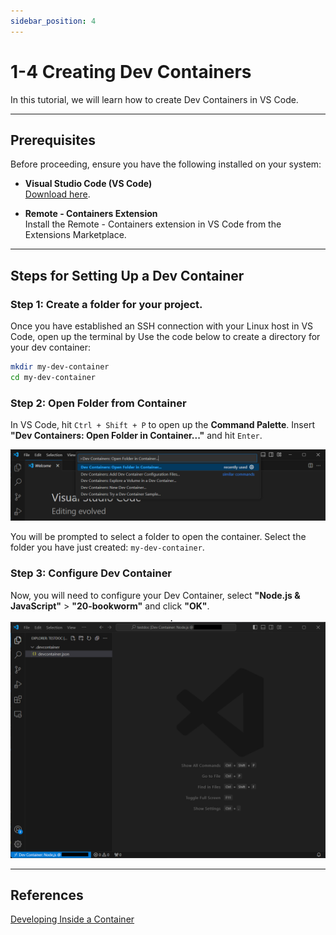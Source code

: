 ```yaml
---
sidebar_position: 4
---
```


# 1-4 Creating Dev Containers

In this tutorial, we will learn how to create Dev Containers in VS Code.

---

## Prerequisites

Before proceeding, ensure you have the following installed on your system:

- **Visual Studio Code (VS Code)**  
  [Download here](https://code.visualstudio.com/).

- **Remote - Containers Extension**  
  Install the Remote - Containers extension in VS Code from the Extensions Marketplace.

---

## Steps for Setting Up a Dev Container 

### Step 1: Create a folder for your project.

Once you have established an SSH connection with your Linux host in VS Code, open up the terminal by Use the code below to create a directory for your dev container:

```bash
mkdir my-dev-container
cd my-dev-container
```

### Step 2: Open Folder from Container

In VS Code, hit `Ctrl + Shift + P` to open up the **Command Palette**. Insert **"Dev Containers: Open Folder in Container..."** and hit `Enter`.

![VSCode0](./img/devcon0.png)

You will be prompted to select a folder to open the container. Select the folder you have just created: `my-dev-container`. 

### Step 3: Configure Dev Container

Now, you will need to configure your Dev Container, select **"Node.js & JavaScript"** > **"20-bookworm"** and click **"OK"**.

![VSCode1](./img/devcon1.png)

---

## References

[Developing Inside a Container](https://code.visualstudio.com/docs/devcontainers/containers)